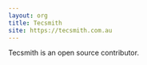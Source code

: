 ```yaml
---
layout: org
title: Tecsmith
site: https://tecsmith.com.au
---
```

Tecsmith is an open source contributor.